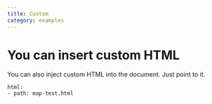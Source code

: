 ```yaml
---
title: Custom
category: examples
---
```


# You can insert custom HTML

You can also inject custom HTML into the document. Just point to it.

```gbif
html:
- path: map-test.html
```